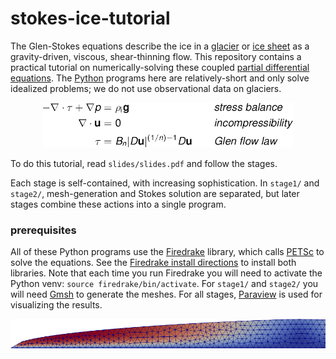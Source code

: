 # stokes-ice-tutorial

The Glen-Stokes equations describe the ice in a [glacier](https://en.wikipedia.org/wiki/Glacier) or [ice sheet](https://en.wikipedia.org/wiki/Glacier) as a gravity-driven, viscous, shear-thinning flow.  This repository contains a practical tutorial on numerically-solving these coupled [partial differential equations](https://en.wikipedia.org/wiki/Partial_differential_equation).  The [Python](https://www.python.org/) programs here are relatively-short and only solve idealized problems; we do not use observational data on glaciers.

<p align="center">
<img src="slides/figs/stokesequations.png" width="400" title="the Stokes equations for ice flow" />
</p>

To do this tutorial, read `slides/slides.pdf` and follow the stages.

Each stage is self-contained, with increasing sophistication.  In `stage1/` and `stage2/`, mesh-generation and Stokes solution are separated, but later stages combine these actions into a single program.

### prerequisites 

All of these Python programs use the [Firedrake](https://www.firedrakeproject.org/) library, which calls [PETSc](https://www.mcs.anl.gov/petsc/) to solve the equations.  See the [Firedrake install directions](https://www.firedrakeproject.org/download.html) to install both libraries.  Note that each time you run Firedrake you will need to activate the Python venv: `source firedrake/bin/activate`.  For `stage1/` and `stage2/` you will need [Gmsh](https://gmsh.info/) to generate the meshes.  For all stages, [Paraview](https://www.paraview.org/) is used for visualizing the results.

<p align="center">
<img src="slides/figs/stage2.png" alt="ice speed in a glacier" />
</p>
